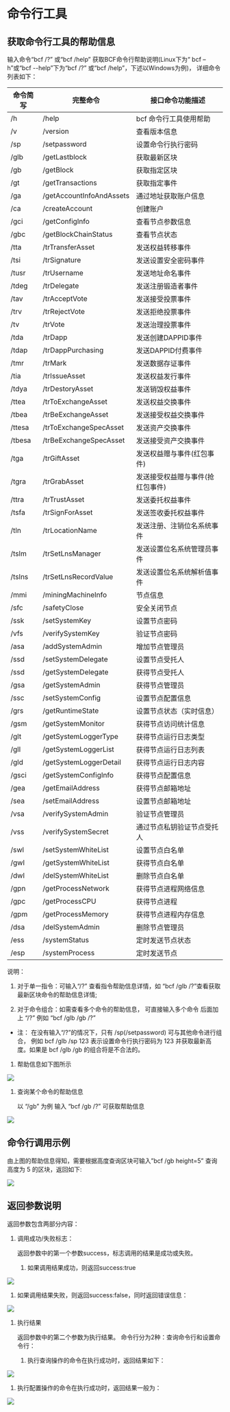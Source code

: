 # 命令行工具

## 获取命令行工具的帮助信息

输入命令“bcf /?” 或“bcf /help” 获取BCF命令行帮助说明(Linux下为“ bcf –h”或“bcf
--help”下为“bcf /?” 或“bcf /help”，下述以Windows为例)， 详细命令列表如下：

| **命令简写** | **完整命令**             | **接口命令功能描述**             |
|--------------|--------------------------|----------------------------------|
| /h           | /help                    | bcf 命令行工具使用帮助           |
| /v           | /version                 | 查看版本信息                     |
| /sp          | /setpassword             | 设置命令行执行密码               |
| /glb         | /getLastblock            | 获取最新区块                     |
| /gb          | /getBlock                | 获取指定区块                     |
| /gt          | /getTransactions         | 获取指定事件                     |
| /ga          | /getAccountInfoAndAssets | 通过地址获取账户信息             |
| /ca          | /createAccount           | 创建账户                         |
| /gci         | /getConfigInfo           | 查看节点参数信息                 |
| /gbc         | /getBlockChainStatus     | 查看节点状态                     |
| /tta         | /trTransferAsset         | 发送权益转移事件                 |
| /tsi         | /trSignature             | 发送设置安全密码事件             |
| /tusr        | /trUsername              | 发送地址命名事件                 |
| /tdeg        | /trDelegate              | 发送注册锻造者事件               |
| /tav         | /trAcceptVote            | 发送接受投票事件                 |
| /trv         | /trRejectVote            | 发送拒绝投票事件                 |
| /tv          | /trVote                  | 发送治理投票事件                 |
| /tda         | /trDapp                  | 发送创建DAPPID事件               |
| /tdap        | /trDappPurchasing        | 发送DAPPID付费事件               |
| /tmr         | /trMark                  | 发送数据存证事件                 |
| /tia         | /trIssueAsset            | 发送权益发行事件                 |
| /tdya        | /trDestoryAsset          | 发送销毁权益事件                 |
| /ttea        | /trToExchangeAsset       | 发送权益交换事件                 |
| /tbea        | /trBeExchangeAsset       | 发送接受权益交换事件             |
| /ttesa       | /trToExchangeSpecAsset   | 发送资产交换事件                 |
| /tbesa       | /trBeExchangeSpecAsset   | 发送接受资产交换事件             |
| /tga         | /trGiftAsset             | 发送权益赠与事件(红包事件)       |
| /tgra        | /trGrabAsset             | 发送接受权益赠与事件(抢红包事件) |
| /ttra        | /trTrustAsset            | 发送委托权益事件                 |
| /tsfa        | /trSignForAsset          | 发送签收委托权益事件             |
| /tln         | /trLocationName          | 发送注册、注销位名系统事件       |
| /tslm        | /trSetLnsManager         | 发送设置位名系统管理员事件       |
| /tslns       | /trSetLnsRecordValue     | 发送设置位名系统解析值事件       |
| /mmi         | /miningMachineInfo       | 节点信息                         |
| /sfc         | /safetyClose             | 安全关闭节点                     |
| /ssk         | /setSystemKey            | 设置节点密码                     |
| /vfs         | /verifySystemKey         | 验证节点密码                     |
| /asa         | /addSystemAdmin          | 增加节点管理员                   |
| /ssd         | /setSystemDelegate       | 设置节点受托人                   |
| /ssd         | /getSystemDelegate       | 获得节点受托人                   |
| /gsa         | /getSystemAdmin          | 获得节点管理员                   |
| /ssc         | /setSystemConfig         | 设置节点配置信息                 |
| /grs         | /getRuntimeState         | 设置节点状态（实时信息）         |
| /gsm         | /getSystemMonitor        | 获得节点访问统计信息             |
| /glt         | /getSystemLoggerType     | 获得节点运行日志类型             |
| /gll         | /getSystemLoggerList     | 获得节点运行日志列表             |
| /gld         | /getSystemLoggerDetail   | 获得节点运行日志内容             |
| /gsci        | /getSystemConfigInfo     | 获得节点配置信息                 |
| /gea         | /getEmailAddress         | 获得节点邮箱地址                 |
| /sea         | /setEmailAddress         | 设置节点邮箱地址                 |
| /vsa         | /verifySystemAdmin       | 验证节点管理员                   |
| /vss         | /verifySystemSecret      | 通过节点私钥验证节点受托人       |
| /swl         | /setSystemWhiteList      | 设置节点白名单                   |
| /gwl         | /getSystemWhiteList      | 获得节点白名单                   |
| /dwl         | /delSystemWhiteList      | 删除节点白名单                   |
| /gpn         | /getProcessNetwork       | 获得节点进程网络信息             |
| /gpc         | /getProcessCPU           | 获得节点进程                     |
| /gpm         | /getProcessMemory        | 获得节点进程内存信息             |
| /dsa         | /delSystemAdmin          | 删除节点管理员                   |
| /ess         | /systemStatus            | 定时发送节点状态                 |
| /esp         | /systemProcess           | 定时发送节点                     |

说明：

1.  对于单一指令：可输入“/?” 查看指令帮助信息详情，如 “bcf /glb
    /?”查看获取最新区块命令的帮助信息详情;

2.  对于命令组合：如需查看多个命令的帮助信息， 可直接输入多个命令 后面加上 “/?”
    例如 “bcf /glb /gb /?”

-   注： 在没有输入“/?”的情况下，只有 /sp(/setpassword) 可与其他命令进行组合，
    例如 bcf /glb /sp 123 表示设置命令行执行密码为 123 并获取最新高度。如果是
    bcf /glb /gb 的组合将是不合法的。

1.  帮助信息如下图所示

![](media/b448388abda63c02f3bec63718209d9b.png)

1.  查询某个命令的帮助信息

    以 “/gb” 为例 输入 “bcf /gb /?” 可获取帮助信息

![](media/6e7d5a43cf44798038b9b78dc570fcdd.png)

## 命令行调用示例

由上图的帮助信息得知，需要根据高度查询区块可输入”bcf /gb height=5” 查询高度为 5
的区块，返回如下:

![](media/bbd707dcf084f0c16aca61b0f31adceb.png)

## 返回参数说明

返回参数包含两部分内容：

1.  调用成功/失败标志：

    返回参数中的第一个参数success，标志调用的结果是成功或失败。

    1.  如果调用结果成功，则返回success:true

![](media/387a6b70bba434bb6b87755fac97c771.png)

1.  如果调用结果失败，则返回success:false，同时返回错误信息：

![](media/0076ffcdf544d5d91ac874b9d282989d.png)

1.  执行结果

    返回参数中的第二个参数为执行结果。 命令行分为2种：查询命令行和设置命令行：

    1.  执行查询操作的命令在执行成功时，返回结果如下：

![](media/71417361696eef67b8585003276e6b0f.png)

1.  执行配置操作的命令在执行成功时，返回结果一般为：

![](media/bc58bef242a22b9d252fa33265f017ff.png)
